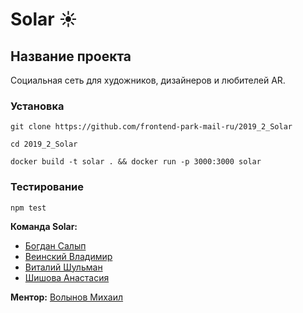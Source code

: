 # Solar ☀️

## Название проекта

Социальная сеть для художников, дизайнеров и любителей AR.

### Установка

`git clone https://github.com/frontend-park-mail-ru/2019_2_Solar`

`cd 2019_2_Solar`

`docker build -t solar . && docker run -p 3000:3000 solar`

### Тестирование

`npm test`

**Команда Solar:**

* [Богдан Салып](https://github.com/bogdansalyp)
* [Веинский Владимир](https://github.com/BarniBl)
* [Виталий Шульман](https://github.com/ValeryBMSTU)
* [Шишова Анастасия](https://github.com/NellinLin)

**Ментор:** [Волынов Михаил](https://github.com/StealthTech)